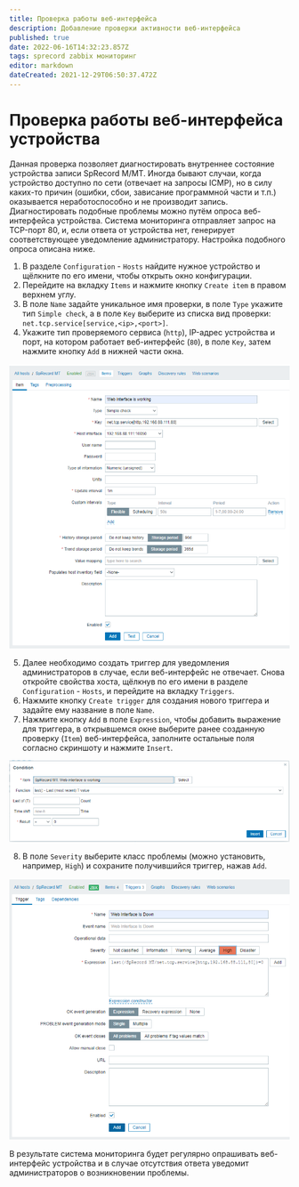 ```yaml
---
title: Проверка работы веб-интерфейса
description: Добавление проверки активности веб-интерфейса
published: true
date: 2022-06-16T14:32:23.857Z
tags: sprecord zabbix мониторинг
editor: markdown
dateCreated: 2021-12-29T06:50:37.472Z
---
```


# Проверка работы веб-интерфейса устройства
Данная проверка позволяет диагностировать внутреннее состояние устройства записи SpRecord M/MT. Иногда бывают случаи, когда устройство доступно по сети (отвечает на запросы ICMP), но в силу каких-то причин (ошибки, сбои, зависание программной части и т.п.) оказывается неработоспособно и не производит запись. Диагностировать подобные проблемы можно путём опроса веб-интерфейса устройства. Система мониторинга отправляет запрос на TCP-порт 80, и, если ответа от устройства нет, генерирует соответствующее уведомление администратору. Настройка подобного опроса описана ниже.

1. В разделе ```Configuration``` - ```Hosts``` найдите нужное устройство и щёлкните по его имени, чтобы открыть окно конфигурации.
2. Перейдите на вкладку ```Items``` и нажмите кнопку ```Create item``` в правом верхнем углу.
3. В поле ```Name``` задайте уникальное имя проверки, в поле ```Type``` укажите тип ```Simple check```, а в поле ```Key``` выберите из списка вид проверки: ```net.tcp.service[service,<ip>,<port>]```.
4. Укажите тип проверяемого сервиса (```http```), IP-адрес устройства и порт, на котором работает веб-интерфейс (```80```), в поле ```Key```, затем нажмите кнопку ```Add``` в нижней части окна.

![add_item_web_interface.png](/zabbix/add_item_web_interface.png)

5. Далее необходимо создать триггер для уведомления администраторов в случае, если веб-интерфейс не отвечает. Снова откройте свойства хоста, щёлкнув по его имени в разделе ```Configuration``` - ```Hosts```, и перейдите на вкладку ```Triggers```.
6. Нажмите кнопку ```Create trigger``` для создания нового триггера и задайте ему название в поле ```Name```.
7. Нажмите кнопку ```Add``` в поле ```Expression```, чтобы добавить выражение для триггера, в открывшемся окне выберите ранее созданную проверку (```Item```) веб-интерфейса, заполните остальные поля согласно скриншоту и нажмите ```Insert```.

![add_trigger_expression.png](/zabbix/add_trigger_expression.png)

8. В поле ```Severity``` выберите класс проблемы (можно установить, например, ```High```) и сохраните получившийся триггер, нажав ```Add```.

![add_trigger.png](/zabbix/add_trigger.png)

В результате система мониторинга будет регулярно опрашивать веб-интерфейс устройства и в случае отсутствия ответа уведомит администраторов о возникновении проблемы.